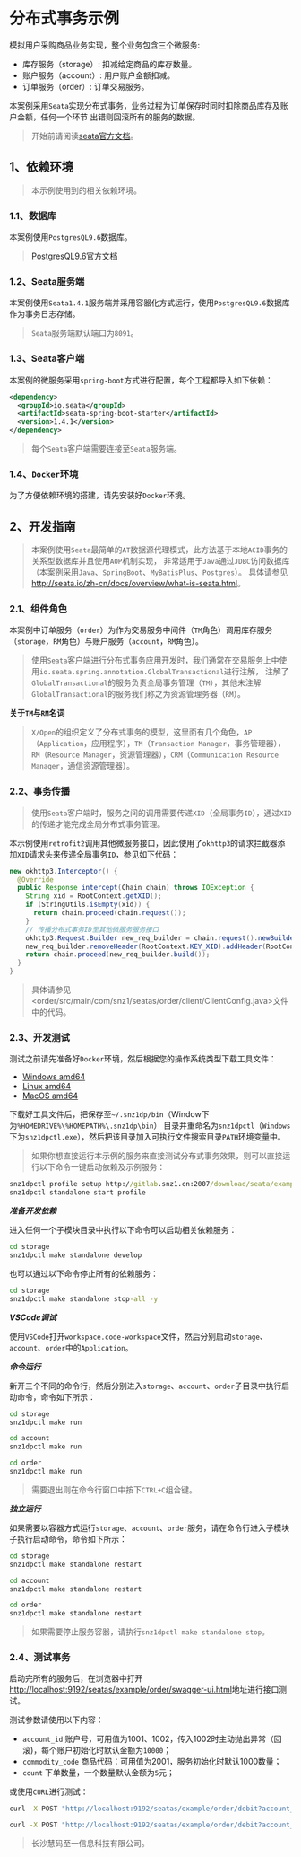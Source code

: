 # 分布式事务示例

模拟用户采购商品业务实现，整个业务包含三个微服务:

- 库存服务（storage）: 扣减给定商品的库存数量。
- 账户服务（account）: 用户账户金额扣减。
- 订单服务（order）: 订单交易服务。

本案例采用`Seata`实现分布式事务，业务过程为订单保存时同时扣除商品库存及账户金额，任何一个环节
出错则回滚所有的服务的数据。

> 开始前请阅读[seata官方文档](http://seata.io/zh-cn/docs/overview/what-is-seata.html)。

## 1、依赖环境

> 本示例使用到的相关依赖环境。

### 1.1、数据库

本案例使用`PostgresQL9.6`数据库。

> [PostgresQL9.6官方文档](https://www.postgresql.org/docs/9.6/index.html)

### 1.2、Seata服务端

本案例使用`Seata1.4.1`服务端并采用容器化方式运行，使用`PostgresQL9.6`数据库作为事务日志存储。

> `Seata`服务端默认端口为`8091`。

### 1.3、Seata客户端

本案例的微服务采用`spring-boot`方式进行配置，每个工程都导入如下依赖：

```xml
<dependency>
  <groupId>io.seata</groupId>
  <artifactId>seata-spring-boot-starter</artifactId>
  <version>1.4.1</version>
</dependency>
```

> 每个`Seata`客户端需要连接至`Seata`服务端。

### 1.4、`Docker`环境

为了方便依赖环境的搭建，请先安装好`Docker`环境。

## 2、开发指南

> 本案例使用`Seata`最简单的`AT`数据源代理模式，此方法基于本地`ACID`事务的关系型数据库并且使用`AOP`机制实现，
> 非常适用于`Java`通过`JDBC`访问数据库（本案例采用`Java`、`SpringBoot`、`MyBatisPlus`、`Postgres`）。
> 具体请参见<http://seata.io/zh-cn/docs/overview/what-is-seata.html>。

### 2.1、组件角色

本案例中订单服务（`order`）为作为交易服务中间件（`TM`角色）调用库存服务（`storage`，`RM`角色）与账户服务（`account`，`RM`角色）。

> 使用`Seata`客户端进行分布式事务应用开发时，我们通常在交易服务上中使用`io.seata.spring.annotation.GlobalTransactional`进行注解，
> 注解了`GlobalTransactional`的服务负责全局事务管理（`TM`），其他未注解`GlobalTransactional`的服务我们称之为资源管理务器（`RM`）。

**关于`TM`与`RM`名词**

> `X/Open`的组织定义了分布式事务的模型，这里面有几个角色，`AP`（`Application`，应用程序），`TM`（`Transaction Manager`，事务管理器），
> `RM`（`Resource Manager`，资源管理器），`CRM`（`Communication Resource Manager`，通信资源管理器）。

### 2.2、事务传播

> 使用`Seata`客户端时，服务之间的调用需要传递`XID`（全局事务`ID`），通过`XID`的传递才能完成全局分布式事务管理。

本示例使用`retrofit2`调用其他微服务接口，因此使用了`okhttp3`的请求拦截器添加`XID`请求头来传递全局事务`ID`，参见如下代码：

```java
new okhttp3.Interceptor() {
  @Override
  public Response intercept(Chain chain) throws IOException {
    String xid = RootContext.getXID();
    if (StringUtils.isEmpty(xid)) {
      return chain.proceed(chain.request());
    }
    // 传播分布式事务ID至其他微服务服务接口
    okhttp3.Request.Builder new_req_builder = chain.request().newBuilder();
    new_req_builder.removeHeader(RootContext.KEY_XID).addHeader(RootContext.KEY_XID, xid);
    return chain.proceed(new_req_builder.build());
  }
}
```

> 具体请参见<order/src/main/com/snz1/seatas/order/client/ClientConfig.java>文件中的代码。

### 2.3、开发测试

测试之前请先准备好`Docker`环境，然后根据您的操作系统类型下载工具文件：

- [Windows amd64](http://gitlab.snz1.cn:2007/download/snz1dp/snz1dpctl-windows-amd64.exe)
- [Linux amd64](http://gitlab.snz1.cn:2007/download/snz1dp/snz1dpctl-linux-amd64)
- [MacOS amd64](http://gitlab.snz1.cn:2007/download/snz1dp/snz1dpctl-darwin-amd64)

下载好工具文件后，把保存至`~/.snz1dp/bin`（Window下为`%HOMEDRIVE%\%HOMEPATH%\.snz1dp\bin`）
目录并重命名为`snz1dpctl`（`Windows`下为`snz1dpctl.exe`），然后把该目录加入可执行文件搜索目录`PATH`环境变量中。

> 如果你想直接运行本示例的服务来直接测试分布式事务效果，则可以直接运行以下命令一键启动依赖及示例服务：

```cmd
snz1dpctl profile setup http://gitlab.snz1.cn:2007/download/seata/example.yaml
snz1dpctl standalone start profile
```

***准备开发依赖***

进入任何一个子模块目录中执行以下命令可以启动相关依赖服务：

```cmd
cd storage
snz1dpctl make standalone develop
```

也可以通过以下命令停止所有的依赖服务：

```cmd
cd storage
snz1dpctl make standalone stop-all -y
```

***VSCode调试***

使用`VSCode`打开`workspace.code-workspace`文件，然后分别启动`storage`、`account`、`order`中的`Application`。

***命令运行***

新开三个不同的命令行，然后分别进入`storage`、`account`、`order`子目录中执行启动命令，命令如下所示：

```cmd
cd storage
snz1dpctl make run
```

```cmd
cd account
snz1dpctl make run
```

```cmd
cd order
snz1dpctl make run
```

> 需要退出则在命令行窗口中按下`CTRL+C`组合键。

***独立运行***

如果需要以容器方式运行`storage`、`account`、`order`服务，请在命令行进入子模块子执行启动命令，命令如下所示：

```cmd
cd storage
snz1dpctl make standalone restart
```

```cmd
cd account
snz1dpctl make standalone restart
```

```cmd
cd order
snz1dpctl make standalone restart
```

> 如果需要停止服务容器，请执行`snz1dpctl make standalone stop`。

### 2.4、测试事务

启动完所有的服务后，在浏览器中打开<http://localhost:9192/seatas/example/order/swagger-ui.html>地址进行接口测试。

测试参数请使用以下内容：

- `account_id` 账户号，可用值为1001、1002，传入1002时主动抛出异常（回滚)，每个账户初始化时默认金额为`10000`；
- `commodity_code` 商品代码：可用值为2001，服务初始化时默认1000数量；
- `count` 下单数量，一个数量默认金额为`5`元；

或使用`CURL`进行测试：

```cmd
curl -X POST "http://localhost:9192/seatas/example/order/debit?account_id=1001&commodity_code=2001&count=1"
```

```cmd
curl -X POST "http://localhost:9192/seatas/example/order/debit?account_id=1002&commodity_code=2001&count=1"
```

> 长沙慧码至一信息科技有限公司。
